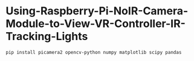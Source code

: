 # Using-Raspberry-Pi-NoIR-Camera-Module-to-View-VR-Controller-IR-Tracking-Lights


```
pip install picamera2 opencv-python numpy matplotlib scipy pandas
```

